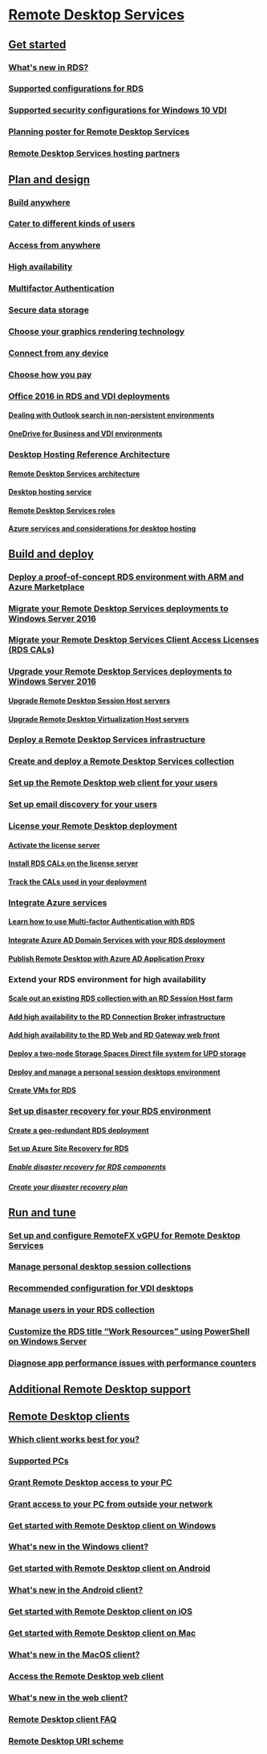 # [Remote Desktop Services](welcome-to-rds.md)
## [Get started](rds-get-started.md)
### [What's new in RDS?](rds-whats-new.md)
### [Supported configurations for RDS](rds-supported-config.md)
### [Supported security configurations for Windows 10 VDI](rds-vdi-supported-config.md)
### [Planning poster for Remote Desktop Services](rds-poster.md)
### [Remote Desktop Services hosting partners](rds-hosting-partners.md)
## [Plan and design](rds-plan-and-design.md)
### [Build anywhere](rds-plan-build-anywhere.md)
### [Cater to different kinds of users](rds-plan-cater-to-users.md)
### [Access from anywhere](rds-plan-access-from-anywhere.md)
### [High availability](rds-plan-high-availability.md)
### [Multifactor Authentication](rds-plan-mfa.md)
### [Secure data storage](rds-plan-secure-data-storage.md)
### [Choose your graphics rendering technology](rds-graphics-virtualization.md)
### [Connect from any device](rds-plan-connect-from-any-device.md)
### [Choose how you pay](rds-plan-choose-how-you-pay.md)
### [Office 2016 in RDS and VDI deployments](rds-office-vdi-rdsh.md)
#### [Dealing with Outlook search in non-persistent environments](rds-outlook-data-fslogix.md)
#### [OneDrive for Business and VDI environments](rds-onedrive-for-business.md)
### [Desktop Hosting Reference Architecture](Desktop-Hosting-Reference-Architecture.md)
#### [Remote Desktop Services architecture](Desktop-hosting-logical-architecture.md)
#### [Desktop hosting service](Desktop-hosting-service.md)
#### [Remote Desktop Services roles](rds-roles.md)
#### [Azure services and considerations for desktop hosting](Azure-services-and-considerations-for-desktop-hosting.md)
## [Build and deploy](rds-build-and-deploy.md)
### [Deploy a proof-of-concept RDS environment with ARM and Azure Marketplace](rds-in-azure.md)
### [Migrate your Remote Desktop Services deployments to Windows Server 2016](migrate-rds-role-services.md)
### [Migrate your Remote Desktop Services Client Access Licenses (RDS CALs)](migrate-rds-cals.md)
### [Upgrade your Remote Desktop Services deployments to Windows Server 2016](upgrade-to-rds.md)
#### [Upgrade Remote Desktop Session Host servers](upgrade-to-rdsh.md)
#### [Upgrade Remote Desktop Virtualization Host servers](upgrade-to-rdvh.md)
### [Deploy a Remote Desktop Services infrastructure](rds-deploy-infrastructure.md)
### [Create and deploy a Remote Desktop Services collection](rds-create-collection.md)
### [Set up the Remote Desktop web client for your users](clients/remote-desktop-web-client-admin.md)
### [Set up email discovery for your users](rds-email-discovery.md)
### [License your Remote Desktop deployment](rds-client-access-license.md)
#### [Activate the license server](rds-activate-license-server.md)
#### [Install RDS CALs on the license server](rds-install-cals.md)
#### [Track the CALs used in your deployment](rds-track-cals.md)
### [Integrate Azure services](rds-integrate-with-azure.md)
#### [Learn how to use Multi-factor Authentication with RDS](/azure/multi-factor-authentication/nps-extension-remote-desktop-gateway)
#### [Integrate Azure AD Domain Services with your RDS deployment](rds-azure-adds.md)
#### [Publish Remote Desktop with Azure AD Application Proxy](/azure/active-directory/application-proxy-publish-remote-desktop)
### Extend your RDS environment for high availability
#### [Scale out an existing RDS collection with an RD Session Host farm](rds-scale-rdsh-farm.md)
#### [Add high availability to the RD Connection Broker infrastructure](rds-connection-broker-cluster.md)
#### [Add high availability to the RD Web and RD Gateway web front](rds-rdweb-gateway-ha.md)
#### [Deploy a two-node Storage Spaces Direct file system for UPD storage](rds-storage-spaces-direct-deployment.md)
#### [Deploy and manage a personal session desktops environment](rds-personal-session-desktops.md)
#### [Create VMs for RDS](rds-prepare-vms.md)
### [Set up disaster recovery for your RDS environment](rds-disaster-recovery.md)
#### [Create a geo-redundant RDS deployment](rds-multi-datacenter-deployment.md)
#### [Set up Azure Site Recovery for RDS](rds-disaster-recovery-with-azure.md)
##### [Enable disaster recovery for RDS components](rds-enable-dr-with-asr.md)
##### [Create your disaster recovery plan](rds-disaster-recovery-plan.md)

## [Run and tune](rds-run-and-tune.md)
### [Set up and configure RemoteFX vGPU for Remote Desktop Services](rds-remotefx-vgpu.md)
### [Manage personal desktop session collections](rds-manage-personal-collection.md)
### [Recommended configuration for VDI desktops](rds-vdi-recommendations.md)
### [Manage users in your RDS collection](rds-user-management.md)
### [Customize the RDS title “Work Resources” using PowerShell on Windows Server](rds-work-resources.md)
### [Diagnose app performance issues with performance counters](rds-rdsh-performance-counters.md)

## [Additional Remote Desktop support](rds-get-support.md)
## [Remote Desktop clients](clients/remote-desktop-clients.md)
### [Which client works best for you?](clients/remote-desktop-app-compare.md)
### [Supported PCs](clients/remote-desktop-supported-config.md)
### [Grant Remote Desktop access to your PC](clients/remote-desktop-allow-access.md)
### [Grant access to your PC from outside your network](clients/remote-desktop-allow-outside-access.md)
### [Get started with Remote Desktop client on Windows](clients/windows.md)
### [What's new in the Windows client?](clients/windows-whatsnew.md)
### [Get started with Remote Desktop client on Android](clients/remote-desktop-android.md)
### [What's new in the Android client?](clients/android-whatsnew.md)
### [Get started with Remote Desktop client on iOS](clients/remote-desktop-ios.md)
### [Get started with Remote Desktop client on Mac](clients/remote-desktop-mac.md)
### [What's new in the MacOS client?](clients/mac-whatsnew.md)
### [Access the Remote Desktop web client](clients/remote-desktop-web-client.md)
### [What's new in the web client?](clients/web-client-whatsnew.md)
### [Remote Desktop client FAQ](clients/remote-desktop-client-faq.md)
### [Remote Desktop URI scheme](clients/remote-desktop-uri.md)